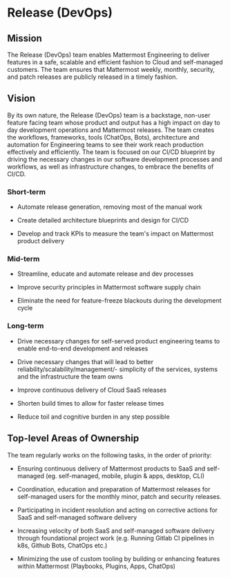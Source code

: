 # Release (DevOps)

## Mission

The Release (DevOps) team enables Mattermost Engineering to deliver features in a safe, scalable and efficient fashion to Cloud and self-managed customers. 
The team ensures that Mattermost weekly, monthly, security, and patch releases are publicly released in a timely fashion.

## Vision

By its own nature, the Release (DevOps) team is a backstage, non-user feature facing team whose product and output has a high impact on day to day development operations and Mattermost releases. The team creates the workflows, frameworks, tools (ChatOps, Bots), architecture and automation for Engineering teams to see their work reach production effectively and efficiently. The team is focused on our CI/CD blueprint by driving the necessary changes in our software development processes and workflows, as well as infrastructure changes, to embrace the benefits of CI/CD.

### Short-term

- Automate release generation, removing most of the manual work

- Create detailed architecture blueprints and design for CI/CD 

- Develop and track KPIs to measure the team's impact on Mattermost product delivery

### Mid-term

- Streamline, educate and automate release and dev processes

- Improve security principles in Mattermost software supply chain

- Eliminate the need for feature-freeze blackouts during the development cycle

### Long-term

- Drive necessary changes for self-served product engineering teams to enable end-to-end development and releases

- Drive necessary changes that will lead to better reliability/scalability/management/- simplicity of the services, systems and the infrastructure the team owns

- Improve continuous delivery of Cloud SaaS releases 

- Shorten build times to allow for faster release times

- Reduce toil and cognitive burden in any step possible

## Top-level Areas of Ownership

The team regularly works on the following tasks, in the order of priority: 
- Ensuring continuous delivery of Mattermost products to SaaS and self-managed (eg. self-managed, mobile, plugin & apps, desktop, CLI)

- Coordination, education and preparation of Mattermost releases for self-managed users for the monthly minor, patch and security releases. 

- Participating in incident resolution and acting on corrective actions for SaaS and self-managed software delivery

- Increasing velocity of both SaaS and self-managed software delivery through foundational project work (e.g. Running Gitlab CI pipelines in k8s, Github Bots, ChatOps etc.) 

- Minimizing the use of custom tooling by building or enhancing features within Mattermost (Playbooks, Plugins, Apps, ChatOps)
